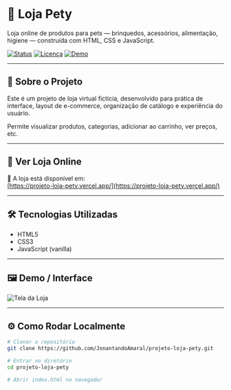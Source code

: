 # 🐾 Loja Pety

Loja online de produtos para pets — brinquedos, acessórios, alimentação, higiene — construída com HTML, CSS e JavaScript.

[![Status](https://img.shields.io/badge/status-pronto/or%20em%20desenvolvimento-green)](#)
[![Licença](https://img.shields.io/badge/licença-MIT-blue)](#)
[![Demo](https://img.shields.io/badge/ver-no%20site-vercel-green)](https://projeto-loja-pety.vercel.app/)

---

## 📌 Sobre o Projeto

Este é um projeto de loja virtual fictícia, desenvolvido para prática de interface, layout de e-commerce, organização de catálogo e experiência do usuário.

Permite visualizar produtos, categorias, adicionar ao carrinho, ver preços, etc.

---

## 🚀 Ver Loja Online

🔗 A loja está disponível em:  
[https://projeto-loja-pety.vercel.app/](https://projeto-loja-pety.vercel.app/)

---

## 🛠️ Tecnologias Utilizadas

- HTML5  
- CSS3  
- JavaScript (vanilla)  

---

## 🖼️ Demo / Interface

<!-- Se tiver screenshots ou gifs, colocar aqui -->
![Tela da Loja](./screenshots/loja-home.png)

---

## ⚙️ Como Rodar Localmente

```bash
# Clonar o repositório
git clone https://github.com/JonantandoAmaral/projeto-loja-pety.git

# Entrar no diretório
cd projeto-loja-pety

# Abrir index.html no navegador

